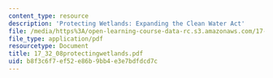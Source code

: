```yaml
---
content_type: resource
description: 'Protecting Wetlands: Expanding the Clean Water Act'
file: /media/https%3A/open-learning-course-data-rc.s3.amazonaws.com/17-32-environmental-politics-and-policy-spring-2003/b8f3c6f7ef52e86b9bb4e3e7bdfdcd7c_17_32_08protectingwetlands.pdf
file_type: application/pdf
resourcetype: Document
title: 17_32_08protectingwetlands.pdf
uid: b8f3c6f7-ef52-e86b-9bb4-e3e7bdfdcd7c
---
```

